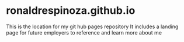 # ronaldrespinoza.github.io
This is the location for my git hub pages repository
It includes a landing page for future employers to reference and learn more about me

